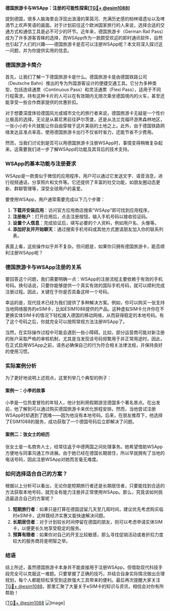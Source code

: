 **德国旅游卡与WSApp：注册的可能性探索[[TG💪+ @esim1088](https://t.me/s/esim1088)]**

提到德国，很多人脑海里会浮现出浪漫的莱茵河、充满历史感的柏林墙遗址以及啤酒节上欢声笑语的画面。对于计划前往这个欧洲国家旅行的人来说，选择合适的交通方式和通信工具是必不可少的环节。近年来，德国旅游卡（German Rail Pass）成为了许多游客青睐的选择，而WSApp作为一款颇受欢迎的即时通讯软件，自然也引起了人们的兴趣——德国旅游卡是否可以注册WSApp呢？本文将深入探讨这一问题，并为你提供实用的信息。

### 德国旅游卡简介

首先，让我们了解一下德国旅游卡是什么。德国旅游卡是由德国铁路公司（Deutsche Bahn）推出的专为外国游客设计的便捷交通工具。它分为多种类型，包括连续通票（Continuous Pass）和灵活通票（Flexi Pass），适用于不同行程需求。持有这种卡片的人可以在有效期内无限次乘坐德国境内的火车，甚至还能享受一些合作商家提供的优惠折扣。

对于想要深度体验德国风光或城市文化的旅行者来说，德国旅游卡无疑是一个性价比极高的选择。无论是从慕尼黑前往萨尔茨堡，还是从法兰克福环游黑森林地区，一张小小的卡片就能让你自由穿梭于这片美丽的土地之上。此外，由于德国铁路网络发达且准点率高，使用德国旅游卡出行不仅省时省力，还能节省不少费用。

然而，当我们讨论到是否可以用德国旅游卡注册WSApp时，事情变得稍微复杂起来。这需要我们进一步了解WSApp的功能及其背后的技术支持。

### WSApp的基本功能与注册要求

WSApp是一款类似于微信的应用程序，用户可以通过它发送文字、语音消息，进行视频通话，分享照片和文件等。它还提供了丰富的社交功能，如朋友圈动态更新、群聊管理等，深受全球用户的喜爱。

要使用WSApp，用户通常需要完成以下几个步骤：
1. **下载并安装应用**：访问官方应用商店搜索“WSApp”即可找到应用程序。
2. **注册账户**：打开应用后，点击注册按钮，输入手机号码以接收验证码。
3. **设置个人信息**：完成验证后，填写必要的个人资料，例如用户名、头像等。
4. **添加好友并开始聊天**：通过搜索手机号码或其他方式邀请朋友加入你的联系列表。

表面上看，这些操作似乎并不复杂。但问题是，如果你只拥有德国旅游卡，能否顺利注册WSApp呢？

### 德国旅游卡与WSApp注册的关系

要回答这个问题，我们需要明确一点：WSApp的注册流程主要依赖于有效的手机号码。换句话说，只要你能够提供一个真实有效的国际手机号码，就可以顺利完成注册过程。因此，关键在于你是否具备这样一个号码。

幸运的是，现代技术已经为我们提供了多种解决方案。例如，你可以购买一张支持当地网络服务的eSIM卡，比如ESIM1088提供的产品。这种虚拟SIM卡允许你在不更换实体SIM卡的情况下轻松接入德国的移动网络，从而获得稳定的本地号码。有了这个号码之后，你就完全可以按照常规方法注册WSApp了。

当然，在实际操作过程中可能会遇到一些小障碍。比如，部分运营商可能对新注册的账户采取严格的审核机制，尤其是当发现该号码频繁用于非正常用途时。因此，在正式启用WSApp之前，请务必确保自己的行为符合相关法律法规，并保持良好的使用习惯。

### 实际案例分析

为了更好地说明上述观点，这里列举几个典型的例子：

#### 案例一：小李的故事
小李是一位热爱冒险的年轻人，他计划利用假期游览德国多个著名景点。在出发前，他了解到可以通过购买德国旅游卡来优化旅程安排。然而，当他尝试注册WSApp时却遇到了困难——因为他没有本地号码。后来，在朋友推荐下，他选择了ESIM1088的服务，成功获取了一个德国号码后立即解决了问题。

#### 案例二：张女士的经历
张女士是一名商务人士，经常往返于中德两国之间处理事务。她希望借助WSApp方便地与同事沟通工作进展。由于她已经在德国长期居住，所以早就拥有了当地的电话号码，因此注册WSApp对她而言毫无难度。

### 如何选择适合自己的方案？

根据以上分析可以看出，无论你是短期旅行者还是长期居住者，只要能找到合适的方法获取本地号码，就完全有能力注册并正常使用WSApp。那么，究竟该如何挑选最适合自己的方案呢？

1. **短期旅行者**：如果只是打算在德国逗留几天至几周时间，建议优先考虑购买临时eSIM卡，这样既经济实惠又能快速解决问题。
2. **长期居住者**：对于计划较长时间停留在德国的朋友，则可以考虑申请实体SIM卡，以便更长久地享受稳定的服务。
3. **预算有限者**：如果你对自己的开支比较敏感，那么寻找促销活动或者折扣力度较大的服务商将是明智之举。

### 结语

综上所述，虽然德国旅游卡本身并不能直接用于注册WSApp，但借助现代科技手段完全可以克服这一难题。只要掌握了正确的技巧，并结合自身实际情况做出合理规划，每个人都能轻松享受到这款强大工具带来的便利。最后再次提醒大家关注[TG💪+ @esim1088](https://t.me/s/esim1088)，那里汇聚了大量关于eSIM卡的知识与资讯，相信会对你有所帮助！

[[TG💪+ @esim1088](https://t.me/s/esim1088) ![Image](https://i.postimg.cc/4NQfJmqS/Snipaste-2025-05-13-00-14-12.png)]